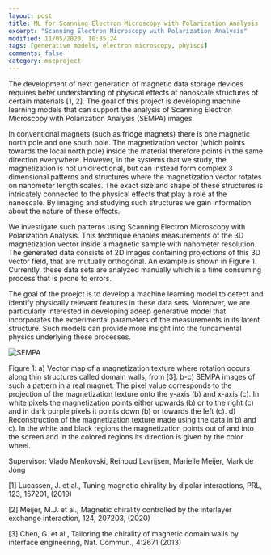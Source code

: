 ```yaml
---
layout: post
title: ML for Scanning Electron Microscopy with Polarization Analysis 
excerpt: "Scanning Electron Microscopy with Polarization Analysis"
modified: 11/05/2020, 10:35:24
tags: [generative models, electron microscopy, phyiscs]
comments: false
category: mscproject
---
```


The development of next generation of magnetic data storage devices requires beter understanding of physical effects at nanoscale structures of certain materials [1, 2]. The goal of this project is developing machine learning models that can support the analysis of Scanning Electron Microscopy with Polarization Analysis (SEMPA) images.  

In conventional magnets (such as fridge magnets) there is one magnetic north pole and one south pole. The magnetization vector (which points towards the local north pole) inside the material therefore points in the same direction everywhere. However, in the systems that we study, the magnetization is not unidirectional, but can instead form complex 3 dimensional patterns and structures where the magnetization vector rotates on nanometer length scales. The exact size and shape of these structures is intricately connected to the physical effects that play a role at the nanoscale.  By imaging and studying such structures we gain information about the nature of these effects. 

We investigate such patterns using Scanning Electron Microscopy with Polarization Analysis. This technique enables measurements of the 3D magnetization vector inside a magnetic sample with nanometer resolution. The generated data consists of 2D images containing projections of this 3D vector field, that are mutually orthogonal. An example is shown in Figure 1. Currently, these data sets are analyzed manually which is a time consuming process that is prone to errors. 

The goal of the proejct is to develop a machine learning model to detect and identify physically relevant features in these data sets. Moreover, we are particularly interested in developing adeep generative model that incorporates the experimental parameters of the measurements in its latent structure. Such models can provide more insight into the fundamental physics underlying these processes.
 
![SEMPA](../../images/posts/nano-mat.png)

Figure 1: a) Vector map of a magnetization texture where rotation occurs along thin structures called domain walls, from [3]. b-c) SEMPA images of such a pattern in a real magnet. The pixel value corresponds to the projection of the magnetization texture onto the y-axis (b) and x-axis (c). In white pixels the magnetization points either upwards (b) or to the right (c) and in dark purple pixels it points down (b) or towards the left (c). d) Reconstruction of the magnetization texture made using the data in b) and c). In the white and black regions the magnetization points out of and into the screen and in the colored regions its direction is given by the color wheel. 


Supervisor: Vlado Menkovski, Reinoud Lavrijsen, Marielle Meijer, Mark de Jong


[1] Lucassen, J. et al., Tuning magnetic chirality by dipolar interactions, PRL, 123, 157201, (2019)

[2] Meijer, M.J. et al., Magnetic chirality controlled by the interlayer exchange interaction, 124, 207203, (2020)

[3] Chen, G. et al., Tailoring the chirality of magnetic domain walls by interface engineering, Nat. Commun., 4:2671 (2013)


